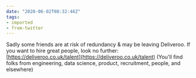 ```yaml
---
date: "2020-06-02T08:32:46Z"
tags:
- imported
- from-twitter
---
```

Sadly some friends are at risk of redundancy &amp; may be leaving Deliveroo. If you want to hire great people, look no further: [https://deliveroo.co.uk/talent](https://deliveroo.co.uk/talent) \(You'll find folks from engineering, data science, product, recruitment, people, and elsewhere\)

